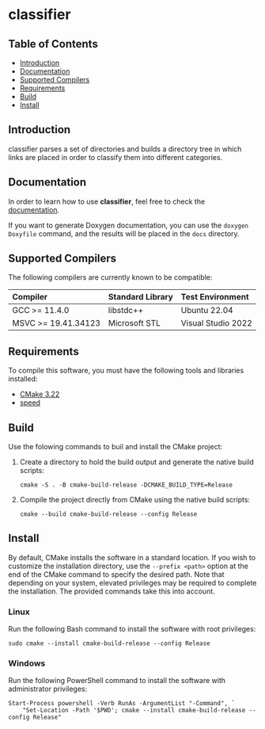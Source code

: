 # classifier

## Table of Contents
- [Introduction](#introduction)
- [Documentation](#documentation)
- [Supported Compilers](#supported-compilers)
- [Requirements](#requirements)
- [Build](#build)
- [Install](#install)

## Introduction

classifier parses a set of directories and builds a directory tree in which links are placed in order to classify them into different categories.

## Documentation

In order to learn how to use **classifier**, feel free to check 
the [documentation](docs/index.md).

If you want to generate Doxygen documentation, you can use the `doxygen Doxyfile` command, and 
the results will be placed in the `docs` directory.

## Supported Compilers

The following compilers are currently known to be compatible:

| Compiler             | Standard Library | Test Environment   |
| :------------------- | :--------------- | :----------------- |
| GCC >= 11.4.0        | libstdc++        | Ubuntu 22.04       |
| MSVC >= 19.41.34123  | Microsoft STL    | Visual Studio 2022 |

## Requirements

To compile this software, you must have the following tools and libraries installed:
- [CMake 3.22](https://www.cmake.org/)
- [speed](https://github.com/killianvalverde/speed/tree/develop)

## Build

Use the folowing commands to buil and install the CMake project:

1. Create a directory to hold the build output and generate the native build scripts:

       cmake -S . -B cmake-build-release -DCMAKE_BUILD_TYPE=Release

2. Compile the project directly from CMake using the native build scripts:

       cmake --build cmake-build-release --config Release

## Install

By default, CMake installs the software in a standard location. If you wish to customize the 
installation directory, use the `--prefix <path>` option at the end of the CMake command to specify 
the desired path. Note that depending on your system, elevated privileges may be required to 
complete the installation. The provided commands take this into account.

### Linux

Run the following Bash command to install the software with root privileges:

    sudo cmake --install cmake-build-release --config Release

### Windows

Run the following PowerShell command to install the software with administrator privileges:

    Start-Process powershell -Verb RunAs -ArgumentList "-Command", `
        "Set-Location -Path '$PWD'; cmake --install cmake-build-release --config Release"
